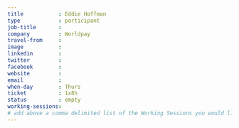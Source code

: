 ```yaml
---
title           : Eddie Hoffman
type            : participant
job-title       :
company         : Worldpay
travel-from     :
image           :
linkedin        :
twitter         :
facebook        :
website         :
email           :
when-day        : Thurs
ticket          : 1x8h
status          : empty
working-sessions:
# add above a comma delimited list of the Working Sessions you would like to attend (use the session's title)
---
```


<!-- put more details about participant here -->
